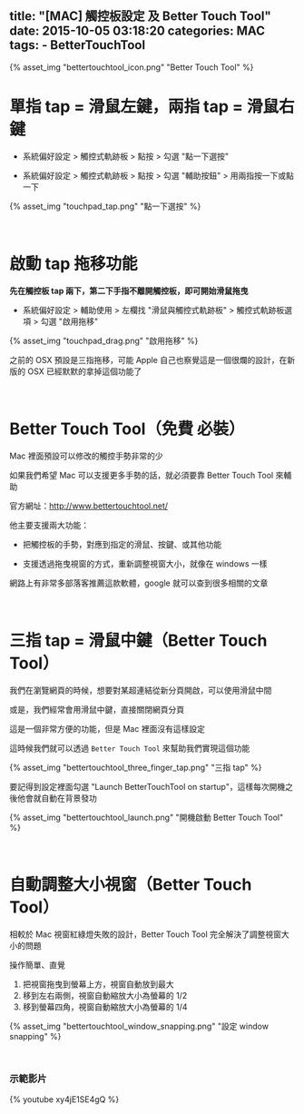 title: "[MAC] 觸控板設定 及 Better Touch Tool"
date: 2015-10-05 03:18:20
categories: MAC
tags:
	- BetterTouchTool
---

{% asset_img "bettertouchtool_icon.png" "Better Touch Tool" %}

# 單指 tap = 滑鼠左鍵，兩指 tap = 滑鼠右鍵

* 系統偏好設定 > 觸控式軌跡板 > 點按 > 勾選 "點一下選按"

* 系統偏好設定 > 觸控式軌跡板 > 點按 > 勾選 "輔助按鈕" > 用兩指按一下或點一下

{% asset_img "touchpad_tap.png" "點一下選按" %}

<br>

# 啟動 tap 拖移功能

__先在觸控板 tap 兩下，第二下手指不離開觸控板，即可開始滑鼠拖曳__

* 系統偏好設定 > 輔助使用 > 左欄找 "滑鼠與觸控式軌跡板" > 觸控式軌跡板選項 > 勾選 "啟用拖移"

{% asset_img "touchpad_drag.png" "啟用拖移" %}

之前的 OSX 預設是三指拖移，可能 Apple 自己也察覺這是一個很爛的設計，在新版的 OSX 已經默默的拿掉這個功能了

<br>

# Better Touch Tool（免費 必裝）

Mac 裡面預設可以修改的觸控手勢非常的少

如果我們希望 Mac 可以支援更多手勢的話，就必須要靠 Better Touch Tool 來輔助

官方網址：http://www.bettertouchtool.net/

他主要支援兩大功能：

* 把觸控板的手勢，對應到指定的滑鼠、按鍵、或其他功能

* 支援透過拖曳視窗的方式，重新調整視窗大小，就像在 windows 一樣

網路上有非常多部落客推薦這款軟體，google 就可以查到很多相關的文章

<br>

# 三指 tap = 滑鼠中鍵（Better Touch Tool）

我們在瀏覽網頁的時候，想要對某超連結從新分頁開啟，可以使用滑鼠中間

或是，我們經常會用滑鼠中鍵，直接關閉網頁分頁

這是一個非常方便的功能，但是 Mac 裡面沒有這樣設定

這時候我們就可以透過 `Better Touch Tool` 來幫助我們實現這個功能

{% asset_img "bettertouchtool_three_finger_tap.png" "三指 tap" %}

要記得到設定裡面勾選 "Launch BetterTouchTool on startup"，這樣每次開機之後他會就自動在背景發功

{% asset_img "bettertouchtool_launch.png" "開機啟動 Better Touch Tool" %}

<br>

# 自動調整大小視窗（Better Touch Tool）

相較於 Mac 視窗紅綠燈失敗的設計，Better Touch Tool 完全解決了調整視窗大小的問題

操作簡單、直覺

1. 把視窗拖曳到螢幕上方，視窗自動放到最大
2. 移到左右兩側，視窗自動縮放大小為螢幕的 1/2
3. 移到螢幕四角，視窗自動縮放大小為螢幕的 1/4

{% asset_img "bettertouchtool_window_snapping.png" "設定 window snapping" %}

<br>

### 示範影片

{% youtube xy4jE1SE4gQ %}
